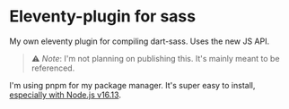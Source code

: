 # Eleventy-plugin for sass
My own eleventy plugin for compiling dart-sass. Uses the new JS API.

> ⚠️ _Note_: I'm not planning on publishing this. It's mainly meant to be referenced.

I'm using pnpm for my package manager. It's super easy to install, [especially with Node.js v16.13](https://pnpm.io/installation#using-corepack).